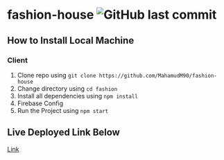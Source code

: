 # fashion-house ![GitHub last commit](https://img.shields.io/github/last-commit/mahamudm90/fashion-house?color=blue&label=fashion%20house%20Project%20Last%20Commit&logo=github&logoColor=blue&style=social)

## How to Install Local Machine

### Client 
1. Clone repo using `git clone https://github.com/MahamudM90/fashion-house`
2. Change directory using `cd fashion`
3. Install all dependencies using `npm install`
4. Firebase Config 
5. Run the Project using `npm start`

## Live Deployed Link Below 
[ Link](https://fashion-housemahamud.netlify.app) 



